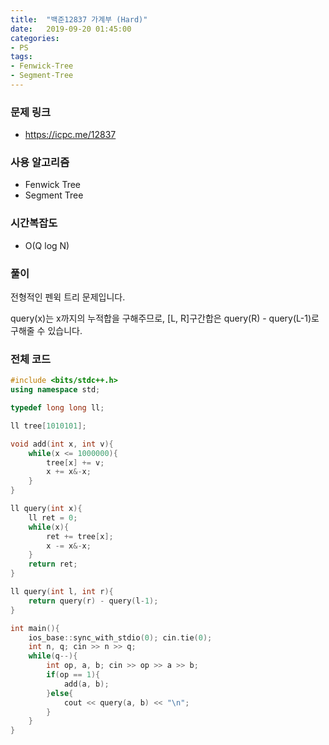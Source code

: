 ```yaml
---
title:  "백준12837 가계부 (Hard)"
date:   2019-09-20 01:45:00
categories:
- PS
tags:
- Fenwick-Tree
- Segment-Tree
---
```


### 문제 링크
* https://icpc.me/12837

### 사용 알고리즘
* Fenwick Tree
* Segment Tree

### 시간복잡도
* O(Q log N)

### 풀이
전형적인 펜윅 트리 문제입니다.

query(x)는 x까지의 누적합을 구해주므로, [L, R]구간합은 query(R) - query(L-1)로 구해줄 수 있습니다.

### 전체 코드
```cpp
#include <bits/stdc++.h>
using namespace std;

typedef long long ll;

ll tree[1010101];

void add(int x, int v){
	while(x <= 1000000){
		tree[x] += v;
		x += x&-x;
	}
}

ll query(int x){
	ll ret = 0;
	while(x){
		ret += tree[x];
		x -= x&-x;
	}
	return ret;
}

ll query(int l, int r){
	return query(r) - query(l-1);
}

int main(){
	ios_base::sync_with_stdio(0); cin.tie(0);
	int n, q; cin >> n >> q;
	while(q--){
		int op, a, b; cin >> op >> a >> b;
		if(op == 1){
			add(a, b);
		}else{
			cout << query(a, b) << "\n";
		}
	}
}
```
